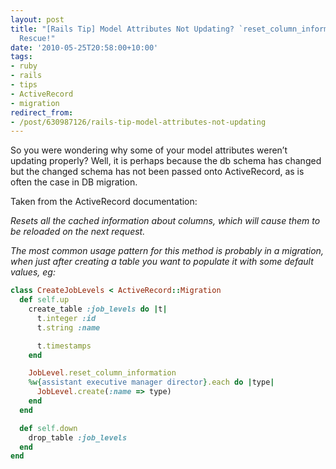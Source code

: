 ```yaml
---
layout: post
title: "[Rails Tip] Model Attributes Not Updating? `reset_column_information` To the
  Rescue!"
date: '2010-05-25T20:58:00+10:00'
tags:
- ruby
- rails
- tips
- ActiveRecord
- migration
redirect_from:
- /post/630987126/rails-tip-model-attributes-not-updating
---
```

So you were wondering why some of your model attributes weren’t updating properly? Well, it is perhaps because the db schema has changed but the changed schema has not been passed onto ActiveRecord, as is often the case in DB migration.

Taken from the ActiveRecord documentation:

_Resets all the cached information about columns, which will cause them to be reloaded on the next request._

_The most common usage pattern for this method is probably in a migration, when just after creating a table you want to populate it with some default values, eg:_

```ruby
class CreateJobLevels < ActiveRecord::Migration
  def self.up
    create_table :job_levels do |t|
      t.integer :id
      t.string :name

      t.timestamps
    end

    JobLevel.reset_column_information
    %w{assistant executive manager director}.each do |type|
      JobLevel.create(:name => type)
    end
  end

  def self.down
    drop_table :job_levels
  end
end
```


